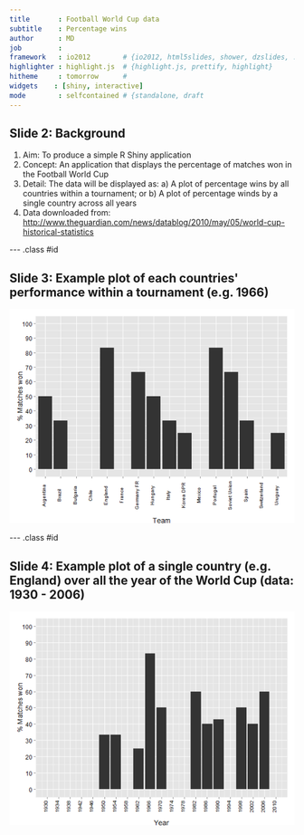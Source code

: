```yaml
---
title       : Football World Cup data
subtitle    : Percentage wins
author      : MD
job         : 
framework   : io2012        # {io2012, html5slides, shower, dzslides, ...}
highlighter : highlight.js  # {highlight.js, prettify, highlight}
hitheme     : tomorrow      # 
widgets    : [shiny, interactive]
mode        : selfcontained # {standalone, draft
---
```


## Slide 2: Background

1. Aim: To produce a simple R Shiny application
2. Concept: An application that displays the percentage of matches won in the Football World Cup
3. Detail: The data will be displayed as:
        a) A plot of percentage wins by all countries within a tournament; or 
        b) A plot of percentage winds by a single country across all years
4. Data downloaded from: 
        http://www.theguardian.com/news/datablog/2010/may/05/world-cup-historical-statistics


--- .class #id 

## Slide 3: Example plot of each countries' performance within a tournament (e.g. 1966)

![plot of chunk unnamed-chunk-1](assets/fig/unnamed-chunk-1.png) 

--- .class #id 

## Slide 4: Example plot of a single country (e.g. England) over all the year of the World Cup (data: 1930 - 2006)

![plot of chunk unnamed-chunk-2](assets/fig/unnamed-chunk-2.png) 
